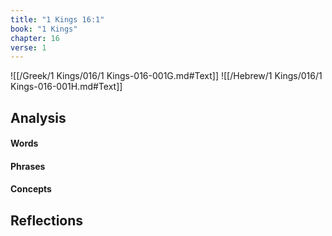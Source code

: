 ```yaml
---
title: "1 Kings 16:1"
book: "1 Kings"
chapter: 16
verse: 1
---
```

![[/Greek/1 Kings/016/1 Kings-016-001G.md#Text]]
![[/Hebrew/1 Kings/016/1 Kings-016-001H.md#Text]]

## Analysis

#### Words

#### Phrases

#### Concepts

## Reflections
